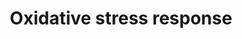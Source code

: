 ---
annotations:
- type: Pathway Ontology
  value: oxidative stress response pathway
authors:
- MaintBot
- Fehrhart
- Eweitz
description: ''
last-edited: 2021-05-16
organisms:
- Pan troglodytes
redirect_from:
- /index.php/Pathway:WP932
- /instance/WP932
schema-jsonld:
- '@context': https://schema.org/
  '@id': https://wikipathways.github.io/pathways/WP932.html
  '@type': Dataset
  creator:
    '@type': Organization
    name: WikiPathways
  description: ''
  keywords:
  - SOD1
  - NFIX
  - XDH
  - Nrf2
  - SP1
  - GSR
  - TXNRD1
  - GPX3
  - TXNRD2
  - CAT
  - GPX1
  - UGT1A6
  - SOD3
  - FOS
  - HMOX1
  - MAPK14
  - MGST1
  - LOC468068
  - MAPK10
  - MT1X
  - NFKB1
  - MAOA
  - NQO1
  - LOC453744
  - GSTT2
  - SOD2
  - TXN2
  - GCLC
  - JUNB
  license: CC0
  name: Oxidative stress response
seo: CreativeWork
title: Oxidative stress response
wpid: WP932
---